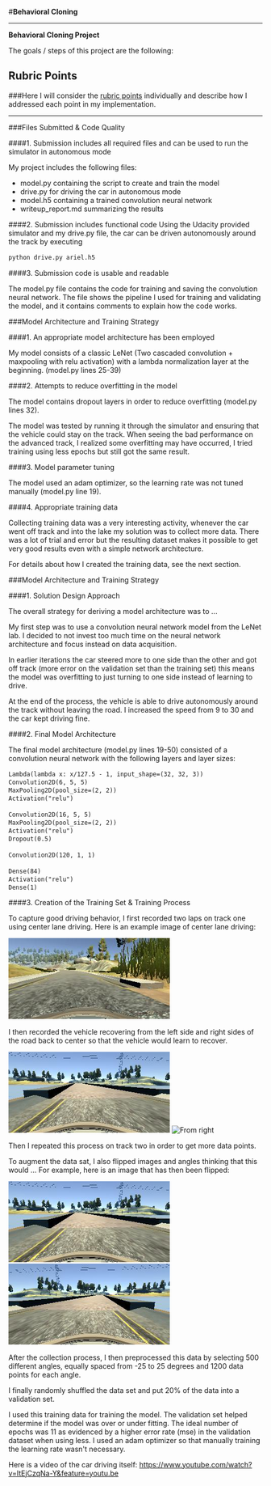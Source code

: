 #**Behavioral Cloning**

---

**Behavioral Cloning Project**

The goals / steps of this project are the following:

[//]: # (Image References)

[image3]: ./sample_images/sample_center.jpg "Driving on center"
[image4]: ./sample_images/sample_close_left.jpg "Recovering from left"
[image5]: ./sample_images/sample_close_right.jpg" "Recovering from right"
[image6]: ./sample_images/normal.png "Normal Image"
[image7]: ./sample_images/mirrored.png "Flipped Image"

## Rubric Points
###Here I will consider the [rubric points](https://review.udacity.com/#!/rubrics/432/view) individually and describe how I addressed each point in my implementation.  

---
###Files Submitted & Code Quality

####1. Submission includes all required files and can be used to run the simulator in autonomous mode

My project includes the following files:
* model.py containing the script to create and train the model
* drive.py for driving the car in autonomous mode
* model.h5 containing a trained convolution neural network
* writeup_report.md summarizing the results

####2. Submission includes functional code
Using the Udacity provided simulator and my drive.py file, the car can be driven autonomously around the track by executing
```sh
python drive.py ariel.h5
```

####3. Submission code is usable and readable

The model.py file contains the code for training and saving the convolution neural network. The file shows the pipeline I used for training and validating the model, and it contains comments to explain how the code works.

###Model Architecture and Training Strategy

####1. An appropriate model architecture has been employed

My model consists of a classic LeNet (Two cascaded convolution + maxpooling with relu activation) with a lambda normalization layer at the beginning.  (model.py lines 25-39)

####2. Attempts to reduce overfitting in the model

The model contains dropout layers in order to reduce overfitting (model.py lines 32).

 The model was tested by running it through the simulator and ensuring that the vehicle could stay on the track. When seeing the bad performance on the advanced track, I realized some overfitting may have occurred, I tried training using less epochs but still got the same result.

####3. Model parameter tuning

The model used an adam optimizer, so the learning rate was not tuned manually (model.py line 19).

####4. Appropriate training data

Collecting training data was a very interesting activity, whenever the car went off track and into the lake my solution was to collect more data. There was a lot of trial and error but the resulting dataset makes it possible to get very good results even with a simple network architecture.

For details about how I created the training data, see the next section.

###Model Architecture and Training Strategy

####1. Solution Design Approach

The overall strategy for deriving a model architecture was to ...

My first step was to use a convolution neural network model from the LeNet lab. I decided to not invest too much time on the neural network architecture and focus instead on data acquisition.

In earlier iterations the car steered more to one side than the other and got off track (more error on the validation set than the training set) this means the model was overfitting to just turning to one side instead of learning to drive.

At the end of the process, the vehicle is able to drive autonomously around the track without leaving the road. I increased the speed from 9 to 30 and the car kept driving fine.

####2. Final Model Architecture

The final model architecture (model.py lines 19-50) consisted of a convolution neural network with the following layers and layer sizes:
```
Lambda(lambda x: x/127.5 - 1, input_shape=(32, 32, 3))
Convolution2D(6, 5, 5)
MaxPooling2D(pool_size=(2, 2))
Activation("relu")

Convolution2D(16, 5, 5)
MaxPooling2D(pool_size=(2, 2))
Activation("relu")
Dropout(0.5)

Convolution2D(120, 1, 1)

Dense(84)
Activation("relu")
Dense(1)
```


####3. Creation of the Training Set & Training Process

To capture good driving behavior, I first recorded two laps on track one using center lane driving. Here is an example image of center lane driving:

![Center driving][image3]

I then recorded the vehicle recovering from the left side and right sides of the road back to center so that the vehicle would learn to recover.

![From left][image4]
![From right][image5]

Then I repeated this process on track two in order to get more data points.

To augment the data sat, I also flipped images and angles thinking that this would ... For example, here is an image that has then been flipped:

![Normal][image6]
![Mirrored][image7]

After the collection process, I then preprocessed this data by selecting 500 different angles, equally spaced from -25 to 25 degrees and 1200 data points for each angle.

I finally randomly shuffled the data set and put 20% of the data into a validation set.

I used this training data for training the model. The validation set helped determine if the model was over or under fitting. The ideal number of epochs was 11 as evidenced by a higher error rate (mse) in the validation dataset when using less. I used an adam optimizer so that manually training the learning rate wasn't necessary.

Here is a video of the car driving itself:
https://www.youtube.com/watch?v=ItEjCzqNa-Y&feature=youtu.be
